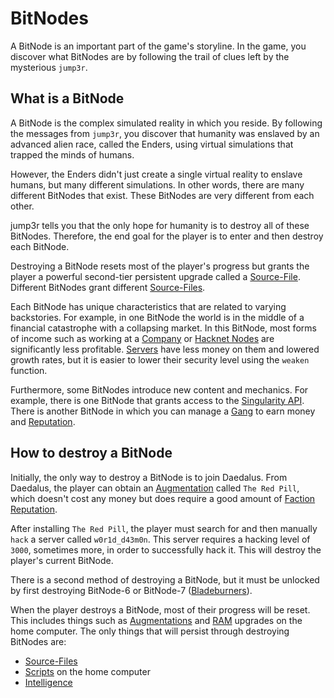 # BitNodes

A BitNode is an important part of the game's storyline.
In the game, you discover what BitNodes are by following the trail of clues left by the mysterious `jump3r`.

## What is a BitNode

A BitNode is the complex simulated reality in which you reside.
By following the messages from `jump3r`, you discover that humanity was enslaved by an advanced alien race, called the Enders, using virtual simulations that trapped the minds of humans.

However, the Enders didn't just create a single virtual reality to enslave humans, but many different simulations.
In other words, there are many different BitNodes that exist.
These BitNodes are very different from each other.

jump3r tells you that the only hope for humanity is to destroy all of these BitNodes.
Therefore, the end goal for the player is to enter and then destroy each BitNode.

Destroying a BitNode resets most of the player's progress but grants the player a powerful second-tier persistent upgrade called a [Source-File](sourcefiles.md).
Different BitNodes grant different [Source-Files](sourcefiles.md).

Each BitNode has unique characteristics that are related to varying backstories.
For example, in one BitNode the world is in the middle of a financial catastrophe with a collapsing market.
In this BitNode, most forms of income such as working at a [Company](../basic/companies.md) or [Hacknet Nodes](../basic/hacknet_nodes.md) are significantly less profitable.
[Servers](../basic/servers.md) have less money on them and lowered growth rates, but it is easier to lower their security level using the `weaken` function.

Furthermore, some BitNodes introduce new content and mechanics.
For example, there is one BitNode that grants access to the [Singularity API](https://github.com/bitburner-official/bitburner-src/blob/dev/markdown/bitburner.singularity.md).
There is another BitNode in which you can manage a [Gang](gang.md) to earn money and [Reputation](../basic/reputation.md).

## How to destroy a BitNode

Initially, the only way to destroy a BitNode is to join Daedalus.
From Daedalus, the player can obtain an [Augmentation](../basic/augmentations.md) called `The Red Pill`, which doesn't cost any money but does require a good amount of [Faction](../basic/factions.md) [Reputation](../basic/reputation.md).

After installing `The Red Pill`, the player must search for and then manually `hack` a server called `w0r1d_d43m0n`.
This server requires a hacking level of `3000`, sometimes more, in order to successfully hack it.
This will destroy the player's current BitNode.

There is a second method of destroying a BitNode, but it must be unlocked by first destroying BitNode-6 or BitNode-7 ([Bladeburners](bladeburners.md)).

When the player destroys a BitNode, most of their progress will be reset.
This includes things such as [Augmentations](../basic/augmentations.md) and [RAM](../basic/ram.md) upgrades on the home computer.
The only things that will persist through destroying BitNodes are:

- [Source-Files](sourcefiles.md)
- [Scripts](../basic/scripts.md) on the home computer
- [Intelligence](intelligence.md)
